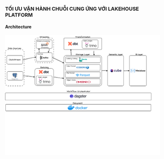 ### TỐI ƯU VẬN HÀNH CHUỖI CUNG ỨNG VỚI LAKEHOUSE PLATFORM

#### Architecture

![Architecture](./docs/data_lakehouse_architecture.png)
